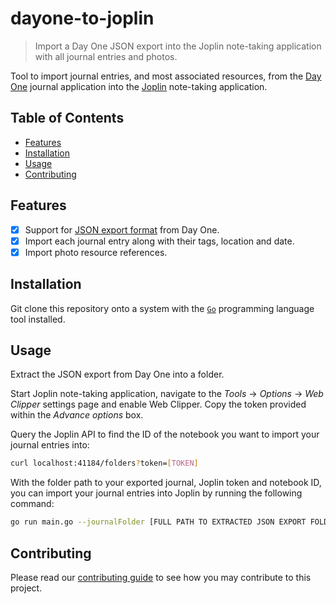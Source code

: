 # dayone-to-joplin

> Import a Day One JSON export into the Joplin note-taking application with all journal entries and photos.

Tool to import journal entries, and most associated resources, from the [Day One](https://dayoneapp.com/) journal application into the [Joplin](https://joplinapp.org/) note-taking application.

## Table of Contents
<!-- START doctoc generated TOC please keep comment here to allow auto update -->
<!-- DON'T EDIT THIS SECTION, INSTEAD RE-RUN doctoc TO UPDATE -->

- [Features](#features)
- [Installation](#installation)
- [Usage](#usage)
- [Contributing](#contributing)

<!-- END doctoc generated TOC please keep comment here to allow auto update -->

## Features

- [x] Support for [JSON export format](https://help.dayoneapp.com/en/articles/440668-exporting-entries) from Day One.
- [x] Import each journal entry along with their tags, location and date.
- [x] Import photo resource references.

## Installation

Git clone this repository onto a system with the [`Go`](https://golang.org/) programming language tool installed.

## Usage

Extract the JSON export from Day One into a folder.

Start Joplin note-taking application, navigate to the _Tools_ -> _Options_ -> _Web Clipper_ settings page and enable Web Clipper. Copy the token provided within the _Advance options_ box.

Query the Joplin API to find the ID of the notebook you want to import your journal entries into:

```bash
curl localhost:41184/folders?token=[TOKEN]
```

With the folder path to your exported journal, Joplin token and notebook ID, you can import your journal entries into Joplin by running the following command:

```bash
go run main.go --journalFolder [FULL PATH TO EXTRACTED JSON EXPORT FOLDER] --token [TOKEN] --notebook [NOTEBOOK ID]
```

## Contributing

Please read our [contributing guide](./contributing.md) to see how you may contribute to this project.
